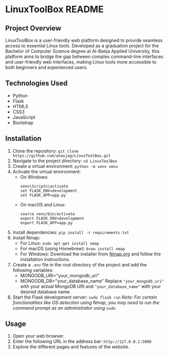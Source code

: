 # LinuxToolBox README

## Project Overview

LinuxToolBox is a user-friendly web platform designed to provide seamless access to essential Linux tools. Developed as a graduation project for the Bachelor of Computer Science degree at Al-Balqa Applied University, this platform aims to bridge the gap between complex command-line interfaces and user-friendly web interfaces, making Linux tools more accessible to both beginners and experienced users.


## Technologies Used

- Python
- Flask
- HTML5
- CSS3
- JavaScript
- Bootstrap 

## Installation

1. Clone the repository: `git clone https://github.com/anasjag/LinuxToolBox.git`
2. Navigate to the project directory: `cd LinuxToolBox`
3. Create a virtual environment: `python -m venv venv`
4. Activate the virtual environment:
   - On Windows: 
     ```
     venv\Scripts\activate
     set FLASK_ENV=development
     set FLASK_APP=app.py
     ```
   - On macOS and Linux:
     ```
     source venv/bin/activate
     export FLASK_ENV=development
     export FLASK_APP=app.py
     ```
5. Install dependencies: `pip install -r requirements.txt`
6. Install Nmap:
   - For Linux: `sudo apt-get install nmap`
   - For macOS (using Homebrew): `brew install nmap`
   - For Windows: Download the installer from [Nmap.org](https://nmap.org/download.html) and follow the installation instructions.
7. Create a `.env` file in the root directory of the project and add the following variables:
   - MONGODB_URI="your_mongodb_uri"
   - MONGODB_DB="your_database_name"
Replace `"your_mongodb_uri"` with your actual MongoDB URI and `"your_database_name"` with your desired database name.
8. Start the Flask development server: `sudo flask run` *Note: For certain functionalities like OS detection using Nmap, you may need to run the command prompt as an administrator using `sudo`.*


## Usage

1. Open your web browser.
2. Enter the following URL in the address bar: `http://127.0.0.1:5000`
3. Explore the different pages and features of the website.
